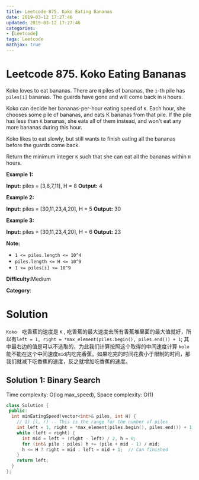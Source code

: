 ```yaml
---
title: Leetcode 875. Koko Eating Bananas
date: 2019-03-12 17:27:46
updated: 2019-03-12 17:27:46
categories: 
- [Leetcode]
tags: Leetcode
mathjax: true
---
```


# Leetcode 875. Koko Eating Bananas

Koko loves to eat bananas. There are  `N` piles of bananas, the  `i`-th pile has  `piles[i]`  bananas. The guards have gone and will come back in  `H`  hours.

Koko can decide her bananas-per-hour eating speed of  `K`. Each hour, she chooses some pile of bananas, and eats K bananas from that pile. If the pile has less than  `K`  bananas, she eats all of them instead, and won't eat any more bananas during this hour.

Koko likes to eat slowly, but still wants to finish eating all the bananas before the guards come back.

Return the minimum integer  `K`  such that she can eat all the bananas within  `H`  hours.

**Example 1:**

**Input:** piles = [3,6,7,11], H = 8
**Output:** 4

**Example 2:**

**Input:** piles = [30,11,23,4,20], H = 5
**Output:** 30

**Example 3:**

**Input:** piles = [30,11,23,4,20], H = 6
**Output:** 23

**Note:**

- `1 <= piles.length <= 10^4`
- `piles.length <= H <= 10^9`
- `1 <= piles[i] <= 10^9`

**Difficulty**:Medium

**Category**:

# Solution

`Koko`　吃香蕉的速度是 `K` , 吃香蕉的最大速度去所有香蕉堆里面的最大值就好，所以有`left = 1, right = *max_element(piles.begin(), piles.end()) + 1`; 其中最右边的值是可以不选取的，为此我们计算按照这个取得的中间速度计算 `kolo`能不能在这个中间速度`mid`内吃完香蕉。如果吃完的时间花费小于限制的时间，那我们就减下吃香蕉的速度，反之就增加吃香蕉的速度。

## Solution 1: Binary Search

Time complexity: O(log max_speed), Space complexity: O(1)

```cpp
class Solution {
 public:
  int minEatingSpeed(vector<int>& piles, int H) {
    // 1) [l, r) -- This is the range for the number of piles
    int left = 1, right = *max_element(piles.begin(), piles.end()) + 1;
    while (left < right) {
      int mid = left + (right - left) / 2, h = 0;
      for (int& pile : piles) h += (pile + mid - 1) / mid;
      h <= H ? right = mid : left = mid + 1;  // Can finished
    }
    return left;
  }
};
```